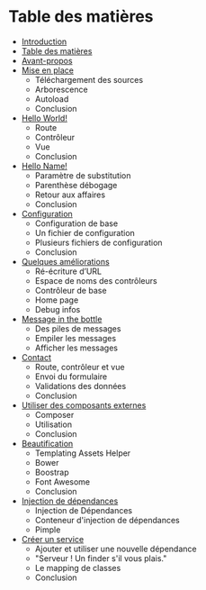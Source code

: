 # Table des matières

* [Introduction](README.md)
* [Table des matières](book/table_des_matieres/README.md)
* [Avant-propos](book/avant_propos/README.md)
* [Mise en place](book/mise_en_place/README.md)
    - Téléchargement des sources
    - Arborescence
    - Autoload
    - Conclusion
* [Hello World!](book/hello_world/README.md)
    - Route
    - Contrôleur
    - Vue
    - Conclusion
* [Hello Name!](book/hello_name/README.md)
    - Paramètre de substitution
    - Parenthèse débogage
    - Retour aux affaires
    - Conclusion
* [Configuration](book/configuration/README.md)
    - Configuration de base
    - Un fichier de configuration
    - Plusieurs fichiers de configuration
    - Conclusion
* [Quelques améliorations](book/quelques_ameliorations/README.md)
    - Ré-écriture d’URL
    - Espace de noms des contrôleurs
    - Contrôleur de base
    - Home page
    - Debug infos
* [Message in the bottle](book/message_in_the_bottle/README.md)
    - Des piles de messages
    - Empiler les messages
    - Afficher les messages
* [Contact](book/contact/README.md)
    - Route, contrôleur et vue
    - Envoi du formulaire
    - Validations des données
    - Conclusion
* [Utiliser des composants externes](book/utiliser_des_composants_externes/README.md)
    - Composer
    - Utilisation
    - Conclusion
* [Beautification](book/beautification/README.md)
    - Templating Assets Helper
    - Bower
    - Boostrap
    - Font Awesome
    - Conclusion
* [Injection de dépendances](book/injection_de_dependances/README.md)
    - Injection de Dépendances
    - Conteneur d'injection de dépendances
    - Pimple
* [Créer un service](book/creer_un_service/README.md)
    - Ajouter et utiliser une nouvelle dépendance
    - "Serveur ! Un finder s'il vous plais."
    - Le mapping de classes
    - Conclusion



